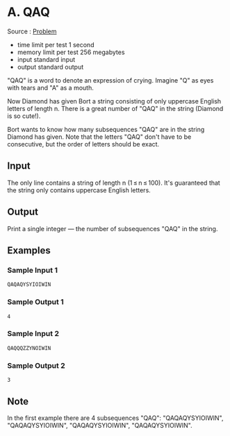 # A. QAQ

Source : [Problem](https://codeforces.com/problemset/problem/894/A)

- time limit per test 1 second
- memory limit per test 256 megabytes
- input standard input
- output standard output

"QAQ" is a word to denote an expression of crying. Imagine "Q" as eyes with tears and "A" as a mouth.

Now Diamond has given Bort a string consisting of only uppercase English letters of length n. There is a great number of "QAQ" in the string (Diamond is so cute!).

Bort wants to know how many subsequences "QAQ" are in the string Diamond has given. Note that the letters "QAQ" don't have to be consecutive, but the order of letters should be exact.

## Input

The only line contains a string of length n (1 ≤ n ≤ 100). It's guaranteed that the string only contains uppercase English letters.

## Output

Print a single integer — the number of subsequences "QAQ" in the string.

## Examples

### Sample Input 1

    QAQAQYSYIOIWIN

### Sample Output 1

    4

### Sample Input 2

    QAQQQZZYNOIWIN

### Sample Output 2

    3

## Note

In the first example there are 4 subsequences "QAQ": "QAQAQYSYIOIWIN", "QAQAQYSYIOIWIN", "QAQAQYSYIOIWIN", "QAQAQYSYIOIWIN".
